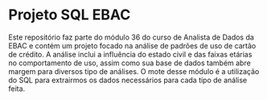 # Projeto SQL EBAC
Este repositório faz parte do módulo 36 do curso de Analista de Dados da EBAC e contém um projeto focado na análise de padrões de uso de cartão de crédito. A análise inclui a influência do estado civil e das faixas etárias no comportamento de uso, assim como sua base de dados também abre margem para diversos tipo de análises. O mote desse módulo é a utilização do SQL para extrairmos os dados necessários para cada tipo de análise feita.
